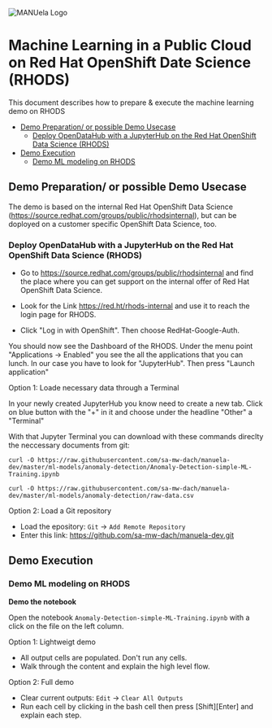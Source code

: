 ![MANUela Logo](./images/logo.png)

# Machine Learning in a Public Cloud on Red Hat OpenShift Date Science (RHODS)<!-- omit in toc -->
This document describes how to prepare & execute the machine learning demo on RHODS

- [Demo Preparation/ or possible Demo Usecase](#demo-preparation-or-possible-demo-usecase)
  - [Deploy OpenDataHub with a JupyterHub on the Red Hat OpenShift Data Science (RHODS)](#deploy-opendatahub-with-a-jupyterhub-on-the-red-hat-openshift-data-science-rhods)
- [Demo Execution](#demo-execution)
  - [Demo ML modeling on RHODS](#demo-ml-modeling-on-rhods)

## Demo Preparation/ or possible Demo Usecase

The demo is based on the internal Red Hat OpenShift Data Science (https://source.redhat.com/groups/public/rhodsinternal), but can be doployed on a customer specific OpenShift Data Science, too.

### Deploy OpenDataHub with a JupyterHub on the Red Hat OpenShift Data Science (RHODS)

- Go to https://source.redhat.com/groups/public/rhodsinternal and find the place where you can get support on the internal offer of Red Hat OpenShift Data Science.

- Look for the Link https://red.ht/rhods-internal and use it to reach the login page for RHODS.

- Click "Log in with OpenShift". Then choose RedHat-Google-Auth.

You should now see the Dashboard of the RHODS. Under the menu point "Applications -> Enabled" you see the all the applications that you can lunch. 
In our case you have to look for "JupyterHub". Then press "Launch application"

Option 1: Loade necessary data through a Terminal

In your newly created JupyterHub you know need to create a new tab. Click on blue button with the "+" in it and choose under the headline "Other" a "Terminal"

With that Jupyter Terminal you can download with these commands direclty the neccessary documents from git:
```
curl -O https://raw.githubusercontent.com/sa-mw-dach/manuela-dev/master/ml-models/anomaly-detection/Anomaly-Detection-simple-ML-Training.ipynb

curl -O https://raw.githubusercontent.com/sa-mw-dach/manuela-dev/master/ml-models/anomaly-detection/raw-data.csv
```

Option 2: Load a Git repository

- Load the epository: ```Git``` -> ```Add Remote Repository```
- Enter this link: https://github.com/sa-mw-dach/manuela-dev.git

## Demo Execution

### Demo ML modeling on RHODS

**Demo the notebook**

Open the notebook ```Anomaly-Detection-simple-ML-Training.ipynb``` with a click on the file on the left column.

Option 1: Lightweigt demo
- All output cells are populated. Don't run any cells. 
- Walk through the content and explain the high level flow.

Option 2: Full demo
- Clear current outputs: ```Edit``` -> ```Clear All Outputs```
- Run each cell by clicking in the bash cell then press \[Shift]\[Enter] and explain each step.

